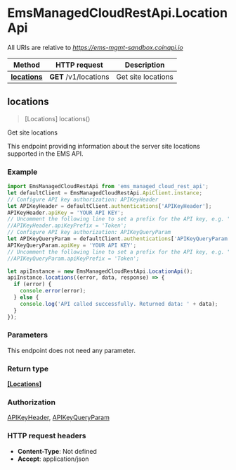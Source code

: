 # EmsManagedCloudRestApi.LocationApi

All URIs are relative to *https://ems-mgmt-sandbox.coinapi.io*

Method | HTTP request | Description
------------- | ------------- | -------------
[**locations**](LocationApi.md#locations) | **GET** /v1/locations | Get site locations



## locations

> [Locations] locations()

Get site locations

This endpoint providing information about the server site locations supported in the EMS API.

### Example

```javascript
import EmsManagedCloudRestApi from 'ems_managed_cloud_rest_api';
let defaultClient = EmsManagedCloudRestApi.ApiClient.instance;
// Configure API key authorization: APIKeyHeader
let APIKeyHeader = defaultClient.authentications['APIKeyHeader'];
APIKeyHeader.apiKey = 'YOUR API KEY';
// Uncomment the following line to set a prefix for the API key, e.g. "Token" (defaults to null)
//APIKeyHeader.apiKeyPrefix = 'Token';
// Configure API key authorization: APIKeyQueryParam
let APIKeyQueryParam = defaultClient.authentications['APIKeyQueryParam'];
APIKeyQueryParam.apiKey = 'YOUR API KEY';
// Uncomment the following line to set a prefix for the API key, e.g. "Token" (defaults to null)
//APIKeyQueryParam.apiKeyPrefix = 'Token';

let apiInstance = new EmsManagedCloudRestApi.LocationApi();
apiInstance.locations((error, data, response) => {
  if (error) {
    console.error(error);
  } else {
    console.log('API called successfully. Returned data: ' + data);
  }
});
```

### Parameters

This endpoint does not need any parameter.

### Return type

[**[Locations]**](Locations.md)

### Authorization

[APIKeyHeader](../README.md#APIKeyHeader), [APIKeyQueryParam](../README.md#APIKeyQueryParam)

### HTTP request headers

- **Content-Type**: Not defined
- **Accept**: application/json


